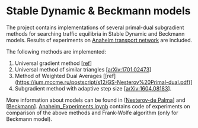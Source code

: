 # Stable Dynamic & Beckmann models

The project contains implementations of several primal-dual subgradient methods for searching traffic equilibria in Stable Dynamic and Beckmann models. 
Results of experiments on [Anaheim transport network](https://github.com/bstabler/TransportationNetworks) are included.

The following methods are implemented:
1.	Universal gradient method [[ref](http://www.optimization-online.org/DB_FILE/2013/04/3833.pdf)]
2.	Universal method of similar triangles [[arXiv:1701.02473](https://arxiv.org/ftp/arxiv/papers/1701/1701.02473.pdf)]
3.  Method of Weighted Dual Averages [[ref] (https://ium.mccme.ru/postscript/s12/GS-Nesterov%20Primal-dual.pdf)]
4.	Subgradient method with adaptive step size [[arXiv:1604.08183](https://arxiv.org/ftp/arxiv/papers/1604/1604.08183.pdf)].

More information about models can be found in [[Nesterov-de Palma](https://link.springer.com/article/10.1023/A:1025350419398)] and [[Beckmann](https://cowles.yale.edu/sites/default/files/files/pub/misc/specpub-beckmann-mcguire-winsten.pdf)].
[Anaheim_Experiments.ipynb](https://github.com/MeruzaKub/TransportNet/blob/master/Stable%20Dynamic%20%26%20Beckman/Anaheim_Experiments.ipynb) contains code of experiments on comparison of the above methods and Frank-Wolfe algorithm (only for Beckmann model).

<!--- Convergence process on 10 000 iterations for Stable Dynamic model:--->
<!---![](methods_stable_dynamic.png)--->

<!---Convergence process on 8000 iterations for Beckmann model (+ Frank-Wolfe algorithm):--->
<!---![](methods_beckmann.png)--->
